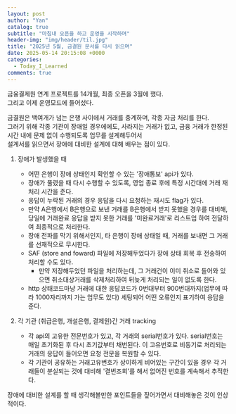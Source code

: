 ```yaml
---
layout: post
author: "Yan"
catalog: true
subtitle: "마침내 오픈을 하고 운영을 시작하며"
header-img: "img/header/til.jpg"
title: "2025년 5월, 금결원 문서를 다시 읽으며"
date: 2025-05-14 20:15:08 +0000
categories:
  - Today_I_Learned
comments: true
---
```


금융결제원 연계 프로젝트를 14개월, 최종 오픈을 3월에 했다.  
그리고 이제 운영모드에 들어섰다.  

금결원은 백여개가 넘는 은행 사이에서 거래를 중계하며, 각종 자금 처리를 한다.  
그러기 위해 각종 기관이 장애일 경우에에도, 사라지는 거래가 없고, 금융 거래가 한정된 시간 내에 문제 없이 수행되도록 업무를 설계해두어서  
설계서를 읽으면서 장애에 대비한 설계에 대해 배우는 점이 있다.  

1. 장애가 발생했을 때
   - 어떤 은행이 장애 상태인지 확인할 수 있는 '장애통보' api가 있다.
   - 장애가 풀렸을 때 다시 수행할 수 있도록, 영업 종료 후에 특정 시간대에 거래 재처리 시간을 준다.
   - 응답이 누락된 거래의 경우 응답을 다시 요청하는 재시도 flag가 있다.
   - 만약 A은행에서 B은행으로 보낸 거래를 B은행에서 받지 못했을 경우를 대비해, 당일에 거래완료 응답을 받지 못한 거래를 '미완료거래'로 리스트업 하여 전달하여 최종적으로 처리한다.
   - 장애 전파를 막기 위해서인지, 타 은행이 장애 상태일 때, 거래를 보내면 그 거래를 선재적으로 무시한다.
   - SAF (store and foward) 파일에 저장해두었다가 장애 상태 회복 후 전송하여 처리할 수도 있다.
     - 만약 저장해두었던 파일을 처리하는데, 그 거래건이 이미 취소로 들어와 있으면 취소대상거래를 삭제처리하여 뒤늦게 처리되는 일이 없도록 한다.
   - http 상태코드마냥 거래에 대한 응답코드가 0번대부터 900번대까지(업무에 따라 1000자리까지 가는 업무도 있다) 세팅되어 어떤 오류인지 표기하여 응답을 준다.

2. 각 기관 (취급은행, 개설은행, 결제원)간 거래 tracking
   - 각 api의 고유한 전문번호가 있고, 각 거래의 serial번호가 있다. serial번호는 매일 초기화된 후 다시 초기값부터 채번된다. 이 고유번호로 비동기로 처리되는 거래의 응답이 들어오면 요청 전문을 복원할 수 있다.
   - 각 기관이 공유하는 거래고유번호가 상이하게 비어있는 구간이 있을 경우 각 거래들이 분실되는 것에 대비해 '결번조회'를 해서 없어진 번호를 계속해서 추적한다.


장애에 대비한 설계를 할 때 생각해볼만한 포인트들을 짚어가면서 대비해놓은 것이 인상적이다.  
